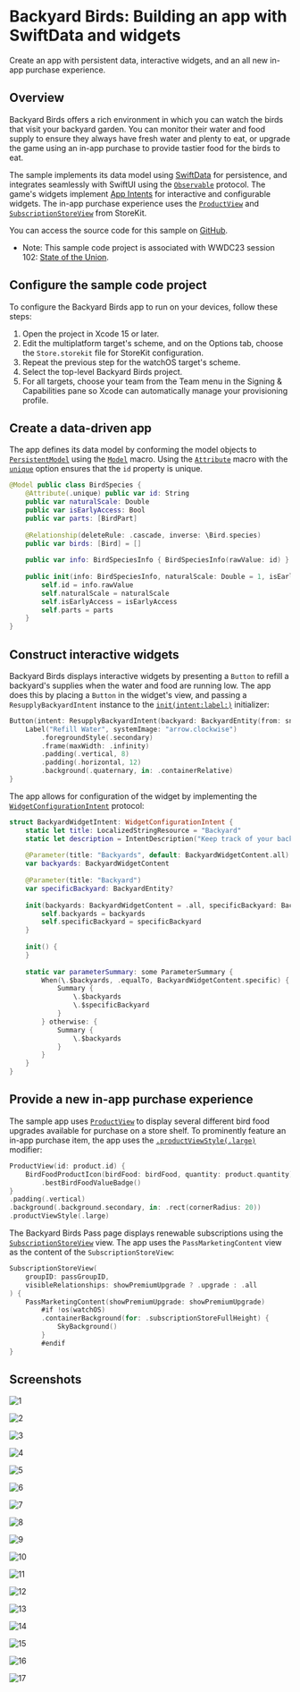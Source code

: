 # Backyard Birds: Building an app with SwiftData and widgets

Create an app with persistent data, interactive widgets, and an all new in-app purchase experience.

## Overview

Backyard Birds offers a rich environment in which you can watch the birds that visit your backyard garden. 
You can monitor their water and food supply to ensure they always have fresh water and plenty to eat, 
or upgrade the game using an in-app purchase to provide tastier food for the birds to eat.

 The sample implements its data model using [SwiftData](https://developer.apple.com/documentation/swiftdata) 
 for persistence, and integrates seamlessly with SwiftUI using the [`Observable`](https://developer.apple.com/documentation/observation) protocol. 
 The game's widgets implement [App Intents](https://developer.apple.com/documentation/AppIntents) for interactive and configurable widgets. The in-app purchase experience uses the [`ProductView`](https://developer.apple.com/documentation/storekit/productview) 
 and [`SubscriptionStoreView`](https://developer.apple.com/documentation/storekit/subscriptionstoreview) from StoreKit.

You can access the source code for this sample
on [GitHub](https://github.com/apple/sample-backyard-birds).

- Note: This sample code project is associated with WWDC23 session 102:
[State of the Union](https://developer.apple.com/wwdc23/102/).

## Configure the sample code project

To configure the Backyard Birds app to run on your devices, follow these steps:

1. Open the project in Xcode 15 or later.
2. Edit the multiplatform target's scheme, and on the Options tab, choose the `Store.storekit` file for StoreKit configuration.
3. Repeat the previous step for the watchOS target's scheme.
4. Select the top-level Backyard Birds project.
5. For all targets, choose your team from the Team menu in the Signing & Capabilities pane so Xcode can automatically manage your provisioning profile.

## Create a data-driven app

The app defines its data model by conforming the model objects to [`PersistentModel`](https://developer.apple.com/documentation/swiftdata/persistentmodel) 
using the [`Model`](https://developer.apple.com/documentation/swiftdata/model()) macro. 
Using the [`Attribute`](https://developer.apple.com/documentation/swiftdata/attribute(_:originalName:hashModifier:)) macro 
with the [`unique`](https://developer.apple.com/documentation/swiftdata/schema/attribute/option/unique) 
option ensures that the `id` property is unique.

``` swift
@Model public class BirdSpecies {
    @Attribute(.unique) public var id: String
    public var naturalScale: Double
    public var isEarlyAccess: Bool
    public var parts: [BirdPart]
    
    @Relationship(deleteRule: .cascade, inverse: \Bird.species)
    public var birds: [Bird] = []
    
    public var info: BirdSpeciesInfo { BirdSpeciesInfo(rawValue: id) }
    
    public init(info: BirdSpeciesInfo, naturalScale: Double = 1, isEarlyAccess: Bool = false, parts: [BirdPart]) {
        self.id = info.rawValue
        self.naturalScale = naturalScale
        self.isEarlyAccess = isEarlyAccess
        self.parts = parts
    }
}
```

## Construct interactive widgets

Backyard Birds displays interactive widgets by presenting a ``Button`` to refill a backyard's supplies 
when the water and food are running low. The app does this by placing a `Button` in the widget's view, 
and passing a `ResupplyBackyardIntent` instance to the
 [`init(intent:label:)`](https://developer.apple.com/documentation/swiftui/button/init(intent:label:)) initializer:

``` swift
Button(intent: ResupplyBackyardIntent(backyard: BackyardEntity(from: snapshot.backyard))) {
    Label("Refill Water", systemImage: "arrow.clockwise")
        .foregroundStyle(.secondary)
        .frame(maxWidth: .infinity)
        .padding(.vertical, 8)
        .padding(.horizontal, 12)
        .background(.quaternary, in: .containerRelative)
}
```

The app allows for configuration of the widget by implementing the 
 [`WidgetConfigurationIntent`](https://developer.apple.com/documentation/appintents/widgetconfigurationintent)
  protocol:

``` swift
struct BackyardWidgetIntent: WidgetConfigurationIntent {
    static let title: LocalizedStringResource = "Backyard"
    static let description = IntentDescription("Keep track of your backyards.")
    
    @Parameter(title: "Backyards", default: BackyardWidgetContent.all)
    var backyards: BackyardWidgetContent
    
    @Parameter(title: "Backyard")
    var specificBackyard: BackyardEntity?
    
    init(backyards: BackyardWidgetContent = .all, specificBackyard: BackyardEntity? = nil) {
        self.backyards = backyards
        self.specificBackyard = specificBackyard
    }
    
    init() {
    }
    
    static var parameterSummary: some ParameterSummary {
        When(\.$backyards, .equalTo, BackyardWidgetContent.specific) {
            Summary {
                \.$backyards
                \.$specificBackyard
            }
        } otherwise: {
            Summary {
                \.$backyards
            }
        }
    }
}
```

## Provide a new in-app purchase experience

The sample app uses [`ProductView`](https://developer.apple.com/documentation/storekit/productview) to display several different bird food upgrades available for purchase on a store shelf. 
To prominently feature an in-app purchase item, the app uses the
 [`.productViewStyle(.large)`](https://developer.apple.com/documentation/storekit/productview/4202371-productviewstyle) modifier:

``` swift
ProductView(id: product.id) {
    BirdFoodProductIcon(birdFood: birdFood, quantity: product.quantity)
        .bestBirdFoodValueBadge()
}
.padding(.vertical)
.background(.background.secondary, in: .rect(cornerRadius: 20))
.productViewStyle(.large)
```

The Backyard Birds Pass page displays renewable subscriptions using the
 [`SubscriptionStoreView`](https://developer.apple.com/documentation/storekit/subscriptionstoreview) view. 
 The app uses the `PassMarketingContent` view as the content of the `SubscriptionStoreView`:

``` swift
SubscriptionStoreView(
    groupID: passGroupID,
    visibleRelationships: showPremiumUpgrade ? .upgrade : .all
) {
    PassMarketingContent(showPremiumUpgrade: showPremiumUpgrade)
        #if !os(watchOS)
        .containerBackground(for: .subscriptionStoreFullHeight) {
            SkyBackground()
        }
        #endif
}
```

## Screenshots

![1](https://github.com/zhuanghongji/AppleSampleCode/assets/11421799/2a6567ae-4ef8-4b25-9910-5384f99edfb3)

![2](https://github.com/zhuanghongji/AppleSampleCode/assets/11421799/24bcf985-13e7-446c-a295-1b83d4d033ab)

![3](https://github.com/zhuanghongji/AppleSampleCode/assets/11421799/099dc647-9675-46ed-b1b8-69b62898fc11)

![4](https://github.com/zhuanghongji/AppleSampleCode/assets/11421799/e554275f-81a4-484e-91f7-ab80de5e8eb5)

![5](https://github.com/zhuanghongji/AppleSampleCode/assets/11421799/aa39b705-0b6a-4bb9-83e5-653e483a5a3e)

![6](https://github.com/zhuanghongji/AppleSampleCode/assets/11421799/c9ca5fce-82de-4b4b-8f21-ae013c6e372e)

![7](https://github.com/zhuanghongji/AppleSampleCode/assets/11421799/4772b9dd-319e-473b-a772-0bc7e3114eb7)

![8](https://github.com/zhuanghongji/AppleSampleCode/assets/11421799/b663033b-f8b1-425d-a519-d94a386d6640)

![9](https://github.com/zhuanghongji/AppleSampleCode/assets/11421799/dd4fdf95-852c-4411-b1d3-3fa73bdcdf6d)

![10](https://github.com/zhuanghongji/AppleSampleCode/assets/11421799/9a2c6aca-feed-447e-b9ba-c4f1890a707c)

![11](https://github.com/zhuanghongji/AppleSampleCode/assets/11421799/82ce5279-10c1-4e70-a29c-b9850bf770b5)

![12](https://github.com/zhuanghongji/AppleSampleCode/assets/11421799/f7ebbaf9-da8e-44d5-b0b4-a7a1e919ed9d)

![13](https://github.com/zhuanghongji/AppleSampleCode/assets/11421799/6511d923-773b-4df1-813f-a5b722964ce4)

![14](https://github.com/zhuanghongji/AppleSampleCode/assets/11421799/751b34f6-206f-434f-8fef-4562eac81897)

![15](https://github.com/zhuanghongji/AppleSampleCode/assets/11421799/a323c749-5095-4839-840f-64dda23ac5be)

![16](https://github.com/zhuanghongji/AppleSampleCode/assets/11421799/a62e135a-ba41-43c0-b325-6f0fcd1562d5)

![17](https://github.com/zhuanghongji/AppleSampleCode/assets/11421799/92ebf169-cda9-4554-b310-98c8726df4c4)